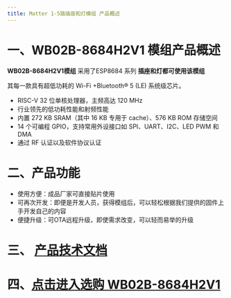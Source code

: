 ```yaml
---
title: Matter 1-5路插座和灯模组 产品概述
---
```


# 一、WB02B-8684H2V1 模组产品概述

**WB02B-8684H2V1模组** 采用了ESP8684 系列 **插座和灯都可使用该模组**

其每一款具有超低功耗的 Wi-Fi +Bluetooth® 5 (LE) 系统级芯片。

<!-- ESP8684 系列是极低功耗、高集成度的 MCU 系统级芯片 (SoC)，集成 2.4 GHz Wi-Fi 和低功耗蓝牙 (Bluetooth®
LE) 无线通信，专为物联网 (IoT)、智能家居、工业自动化、医疗保健及消费电子产品等各种应用而设计，具有行业领先的低功耗性能和射频性能。
ESP8684 系列搭载 RISC-V 32 位单核处理器，工作频率高达 120 MHz。芯片支持二次开发，无需使用其他微控
制器或处理器。
ESP8684 系列芯片是业内集成度领先的 Wi-Fi + Bluetooth 5 (LE) 解决方案，集成了完整的发射/接收射频功能，
包括天线开关、射频 balun、功率放大器、低噪声放大器、滤波器、电源管理模块和先进的自校准电路，极大减少了印刷电路板 (PCB) 的面积。
ESP8684 系列芯片还集成了先进的自校准电路，实现了动态自动调整，可以消除外部电路的缺陷，更好地适应外部环境的变化。 -->

- RISC-V 32 位单核处理器，主频高达 120 MHz
- 行业领先的低功耗性能和射频性能
- 内置 272 KB SRAM（其中 16 KB 专用于 cache）、576 KB ROM 存储空间
- 14 个可编程 GPIO，支持常用外设接口如 SPI、UART、I2C、LED PWM 和 DMA
- 通过 RF 认证以及软件协议认证

# 二、产品功能

- 使用方便：成品厂家可直接贴片使用
- 可再次开发：即便是开发人员，获得模组后，可以轻松根据我们提供的固件上手开发自己的内容
- 便捷升级：可OTA远程升级，即使需求改变，可以轻而易举的升级


<!-- #  三 模组介绍
## [点击进入查看matter模组介绍](../../services_support/matter/WB02A-8684H2V1_datasheet.md)

# 四、ESP32C2系列（ESP8684 系列）模组硬件规格书

## [点击下载具体规格书](../../download/matter/socket1_5_datasheet.md)

# 五、购买链接

## [点击进入选购](../../buy_sample/matter/socket1_5.md) -->




# 三、 [产品技术文档](../../services_support/matter/WB02B-8684H2V1_datasheet.md)




# 四、[点击进入选购 WB02B-8684H2V1](../../buy_sample/index.md#esp8684)
